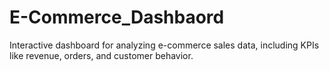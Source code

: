 # E-Commerce_Dashbaord
Interactive dashboard for analyzing e-commerce sales data, including KPIs like revenue, orders, and customer behavior.
